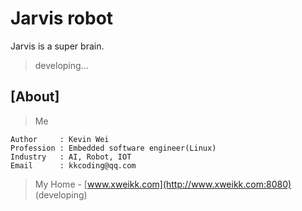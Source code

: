 # Jarvis robot
Jarvis is a super brain.

> developing...

## [About]
> Me

    Author     : Kevin Wei
    Profession : Embedded software engineer(Linux)
    Industry   : AI, Robot, IOT
    Email      : kkcoding@qq.com

> My Home - [www.xweikk.com](http://www.xweikk.com:8080) (developing)

